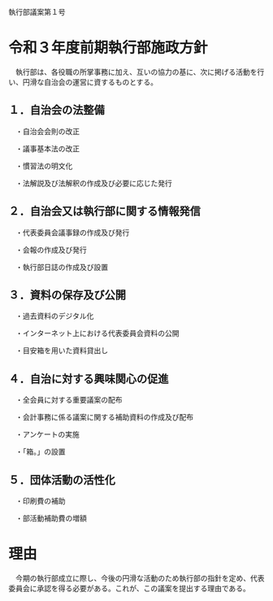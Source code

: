 執行部議案第１号

# 令和３年度前期執行部施政方針

　執行部は、各役職の所掌事務に加え、互いの協力の基に、次に掲げる活動を行い、円滑な自治会の運営に資するものとする。

## １．自治会の法整備

　・自治会会則の改正

　・議事基本法の改正

　・慣習法の明文化

　・法解説及び法解釈の作成及び必要に応じた発行

## ２．自治会又は執行部に関する情報発信

　・代表委員会議事録の作成及び発行

　・会報の作成及び発行

　・執行部日誌の作成及び設置

## ３．資料の保存及び公開

　・過去資料のデジタル化

　・インターネット上における代表委員会資料の公開

　・目安箱を用いた資料貸出し

## ４．自治に対する興味関心の促進

　・全会員に対する重要議案の配布

　・会計事務に係る議案に関する補助資料の作成及び配布

　・アンケートの実施

　・「箱。」の設置

## ５．団体活動の活性化

　・印刷費の補助

　・部活動補助費の増額

# 理由

　今期の執行部成立に際し、今後の円滑な活動のため執行部の指針を定め、代表委員会に承認を得る必要がある。これが、この議案を提出する理由である。
